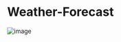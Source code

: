 # Weather-Forecast
![image](https://user-images.githubusercontent.com/105383317/233825983-a396360d-9469-4a2f-a455-b28a922d9806.png)
